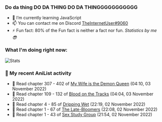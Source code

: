 ### Do da thing DO DA THING DO DA THINGGGGGGGGGGG

<!-- **TheInternetUser0/TheInternetUser0** is a ✨ _special_ ✨ repository because its `README.md` (this file) appears on your GitHub profile. -->


- 🌱 I’m currently learning JavaScript
- 📫 You can contact me on Discord [TheInternetUser#9060](https://discord.com/users/534117072796385300)
- ⚡ Fun fact: 80% of the Fun fact is neither a fact nor fun. _Statistics by me 😎_

### What I'm doing right now:
![Stats](https://discord.c99.nl/widget/theme-3/534117072796385300.png)

### 🌸 My recent AniList activity

<!-- ANILIST_ACTIVITY:start -->

-   📖 Read chapter 307 - 402 of [My Wife is the Demon Queen](https://anilist.co/manga/107966) (04:10, 03 November 2022)
-   📖 Read chapter 109 - 132 of [Blood on the Tracks](https://anilist.co/manga/98397) (04:04, 03 November 2022)
-   📖 Read chapter 4 - 85 of [Dripping Wet](https://anilist.co/manga/133057) (22:19, 02 November 2022)
-   📖 Read chapter 1 - 67 of [The Late-Bloomers](https://anilist.co/manga/143608) (22:08, 02 November 2022)
-   📖 Read chapter 1 - 43 of [Sex Study Group](https://anilist.co/manga/145493) (21:54, 02 November 2022)

<!-- ANILIST_ACTIVITY:end -->
